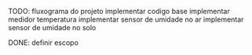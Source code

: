 TODO:
    fluxograma do projeto
    implementar codigo base
    implementar medidor temperatura
    implementar sensor de umidade no ar
    implementar sensor de umidade no solo

DONE:
    definir escopo
